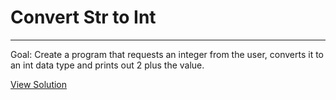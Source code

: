 # Convert Str to Int

---

Goal: Create a program that requests an integer from the user, converts it to an int data type and prints out 2 plus the value.

[View Solution](solution.py)
